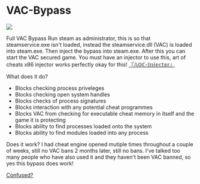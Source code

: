 # VAC-Bypass

![](https://github.com/Jackbail4/VAC-Bypass/blob/Updated-Bypass/vac.gif?raw=true)

Full VAC Bypass
Run steam as administrator, this is so that steamservice.exe isn't loaded, instead the steamservice.dll (VAC) is loaded into steam.exe. 
Then inject the bypass into steam.exe. After this you can start the VAC secured game. 
You must have an injector to use this, art of cheats x86 injector works perfectly okay for this! [『𝔸𝕆ℂ-𝕀𝕟𝕛𝕖𝕔𝕥𝕠𝕣』](https://discord.gg/pJQKYTX4gZ)

What does it do?
- Blocks checking process priveleges
- Blocks checking open system handles
- Blocks checks of process signatures
- Blocks interaction with any potential cheat programmes
- Blocks VAC from checking for executable cheat memory in itself and the game it is protecting
- Blocks ability to find processes loaded onto the system
- Blocks ability to find modules loaded into any process

Does it work?
I had cheat engine opened mutiple times throughout a couple of weeks, still no VAC bans 2 months later, still no bans. I've talked
too many people who have also used it and they haven't been VAC banned, so yes this bypass does work!

[Confused?](https://youtu.be/hPbKBwfIC0E)
